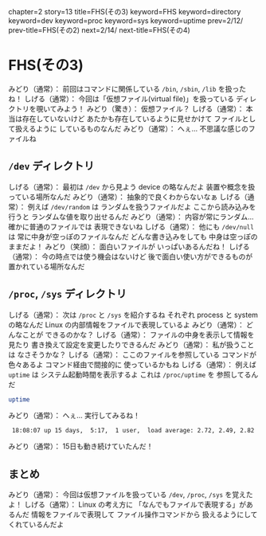 chapter=2
story=13
title=FHS(その3)
keyword=FHS
keyword=directory
keyword=dev
keyword=proc
keyword=sys
keyword=uptime
prev=2/12/
prev-title=FHS(その2)
next=2/14/
next-title=FHS(その4)

# FHS(その3)

みどり（通常）：
  前回はコマンドに関係している
  `/bin`, `/sbin`, `/lib` を扱ったね！
しげる（通常）：
  今回は「仮想ファイル(virtual file)」を扱っている
  ディレクトリを覗いてみよう！
みどり（驚き）：
  仮想ファイル？
しげる（通常）：
  本当は存在していないけど
  あたかも存在しているように見せかけて
  ファイルとして扱えるように
  しているものなんだ
みどり（通常）：
  へぇ…
  不思議な感じのファイルね

## `/dev` ディレクトリ

しげる（通常）：
  最初は `/dev` から見よう
  device の略なんだよ
  装置や概念を扱っている場所なんだ
みどり（通常）：
  抽象的で良くわからないなぁ
しげる（通常）：
  例えば `/dev/random` は
  ランダムを扱うファイルだよ
  ここから読み込みを行うと
  ランダムな値を取り出せるんだ
みどり（通常）：
  内容が常にランダム…
  確かに普通のファイルでは
  表現できないね
しげる（通常）：
  他にも `/dev/null` は
  常に中身が空っぽのファイルなんだ
  どんな書き込みをしても
  中身は空っぽのままだよ！
みどり（笑顔）：
  面白いファイルが
  いっぱいあるんだね！
しげる（通常）：
  今の時点では使う機会はないけど
  後で面白い使い方ができるものが
  置かれている場所なんだ

## `/proc`, `/sys` ディレクトリ

しげる（通常）：
  次は `/proc` と `/sys` を紹介するね
  それぞれ process と system の略なんだ
  Linux の内部情報をファイルで表現しているよ
みどり（通常）：
  どんなことが
  できるのかな？
しげる（通常）：
  ファイルの中身を表示して情報を見たり
  書き換えて設定を変更したりできるんだ
みどり（通常）：
  私が扱うことは
  なさそうかな？
しげる（通常）：
  ここのファイルを参照している
  コマンドが色々あるよ
  コマンド経由で間接的に
  使っているかもね
しげる（通常）：
  例えば `uptime` は
  システム起動時間を表示するよ
  これは `/proc/uptime` を
  参照してるんだ

```bash
uptime
```

みどり（通常）：
  へぇ…
  実行してみるね！

```console
 18:08:07 up 15 days,  5:17,  1 user,  load average: 2.72, 2.49, 2.82
```

みどり（通常）：
  15日も動き続けていたんだ！

## まとめ

みどり（通常）：
  今回は仮想ファイルを扱っている
  `/dev`, `/proc`, `/sys` を覚えたよ！
しげる（通常）：
  Linux の考え方に
  「なんでもファイルで表現する」があるんだ
  情報をファイルで表現して
  ファイル操作コマンドから
  扱えるようにしてくれているんだよ

